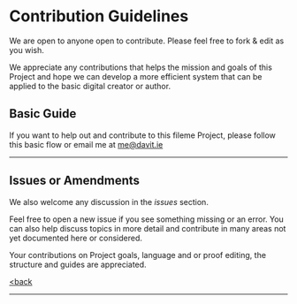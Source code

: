 # Contribution Guidelines

We are open to anyone open to contribute. Please feel free to fork & edit as you wish. 

We appreciate any contributions that helps the mission and goals of this Project
and hope we can develop a more efficient system that can be applied to the basic
digital creator or author.


## Basic Guide

If you want to help out and contribute to this fileme Project, please follow this basic flow
or email me at me@davit.ie



------

## Issues or Amendments

We also welcome any discussion in the *issues* section. 

Feel free to open a new issue if you see something missing or an error. 
You can also help discuss topics in more detail and contribute in many areas
not yet documented here or considered.  

Your contributions on Project goals, language and or proof editing, the structure and guides
are appreciated.

[<back](README.md)

------
